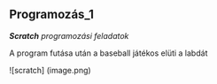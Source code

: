 ## Programozás_1
_**Scratch** programozási feladatok_

A program futása után a baseball játékos elüti a labdát

![scratch] (image.png)
